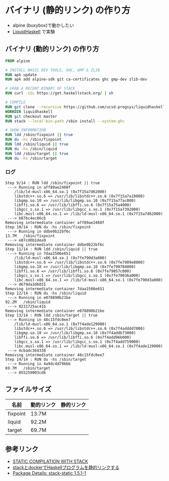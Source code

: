 # バイナリ (静的リンク) の作り方

- alpine (buxybox)で動かしたい
- [LiquidHaskell](https://github.com/ucsd-progsys/liquidhaskell/tree/master) で実験

## バイナリ (動的リンク) の作り方

```dockerfile
FROM alpine

# INSTALL BASIC DEV TOOLS, GHC, GMP & ZLIB
RUN apk update
RUN apk add alpine-sdk git ca-certificates ghc gmp-dev zlib-dev

# GRAB A RECENT BINARY OF STACK
RUN curl -sSL https://get.haskellstack.org/ | sh

# COMPILE
RUN git clone --recursive https://github.com/ucsd-progsys/liquidhaskell.git
WORKDIR liquidhaskell
RUN git checkout master
RUN stack --local-bin-path /sbin install --system-ghc

# SHOW INFORMATION
RUN ldd /sbin/fixpoint || true
RUN du -hs /sbin/fixpoint
RUN ldd /sbin/liquid || true
RUN du -hs /sbin/liquid
RUN ldd /sbin/target || true
RUN du -hs /sbin/target
```

### ログ

```
Step 9/14 : RUN ldd /sbin/fixpoint || true
 ---> Running in aff89ae2460f
	/lib/ld-musl-x86_64.so.1 (0x7f15a7d62000)
	libstdc++.so.6 => /usr/lib/libstdc++.so.6 (0x7f15a7a10000)
	libgmp.so.10 => /usr/lib/libgmp.so.10 (0x7f15a77ac000)
	libffi.so.6 => /usr/lib/libffi.so.6 (0x7f15a75a4000)
	libgcc_s.so.1 => /usr/lib/libgcc_s.so.1 (0x7f15a7392000)
	libc.musl-x86_64.so.1 => /lib/ld-musl-x86_64.so.1 (0x7f15a7d62000)
 ---> b87bc4ec86cb
Removing intermediate container aff89ae2460f
Step 10/14 : RUN du -hs /sbin/fixpoint
 ---> Running in ddbe9b22bf6c
13.7M	/sbin/fixpoint
 ---> e87cd0b1dea9
Removing intermediate container ddbe9b22bf6c
Step 11/14 : RUN ldd /sbin/liquid || true
 ---> Running in 7daa1506e651
	/lib/ld-musl-x86_64.so.1 (0x7fe790d3a000)
	libstdc++.so.6 => /usr/lib/libstdc++.so.6 (0x7fe7909e8000)
	libgmp.so.10 => /usr/lib/libgmp.so.10 (0x7fe790784000)
	libffi.so.6 => /usr/lib/libffi.so.6 (0x7fe79057c000)
	libgcc_s.so.1 => /usr/lib/libgcc_s.so.1 (0x7fe79036a000)
	libc.musl-x86_64.so.1 => /lib/ld-musl-x86_64.so.1 (0x7fe790d3a000)
 ---> d679da3d6031
Removing intermediate container 7daa1506e651
Step 12/14 : RUN du -hs /sbin/liquid
 ---> Running in e078890b21be
92.2M	/sbin/liquid
 ---> 8231725ac41b
Removing intermediate container e078890b21be
Step 13/14 : RUN ldd /sbin/target || true
 ---> Running in 48c15fdc0ee7
	/lib/ld-musl-x86_64.so.1 (0x7f4ade129000)
	libstdc++.so.6 => /usr/lib/libstdc++.so.6 (0x7f4adddd7000)
	libgmp.so.10 => /usr/lib/libgmp.so.10 (0x7f4addb73000)
	libffi.so.6 => /usr/lib/libffi.so.6 (0x7f4add96b000)
	libgcc_s.so.1 => /usr/lib/libgcc_s.so.1 (0x7f4add759000)
	libc.musl-x86_64.so.1 => /lib/ld-musl-x86_64.so.1 (0x7f4ade129000)
 ---> 4cbadc364338
Removing intermediate container 48c15fdc0ee7
Step 14/14 : RUN du -hs /sbin/target
 ---> Running in 4a9dc4d796bb
69.7M	/sbin/target
 ---> 055259003cd6
```

## ファイルサイズ

名前 | 動的リンク | 静的リンク
------|--------|--------
fixpoint | 13.7M | 
liquid | 92.2M |
target | 69.7M |



## 参考リンク
- [STATIC COMPILATION WITH STACK](https://www.fpcomplete.com/blog/2016/10/static-compilation-with-stack)
- [stackとdockerでHaskellプログラムを静的リンクする](https://www.ishiy.xyz/posts/2016-02-28-haskell-docker.html)
- [Package Details: stack-static 1.5.1-1](https://aur.archlinux.org/packages/stack-static/)
